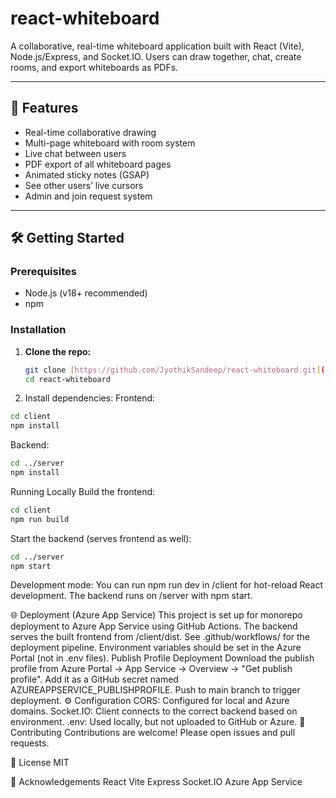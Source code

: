 # react-whiteboard

A collaborative, real-time whiteboard application built with React (Vite), Node.js/Express, and Socket.IO. Users can draw together, chat, create rooms, and export whiteboards as PDFs.

---

## 🚀 Features

- Real-time collaborative drawing
- Multi-page whiteboard with room system
- Live chat between users
- PDF export of all whiteboard pages
- Animated sticky notes (GSAP)
- See other users’ live cursors
- Admin and join request system

---

## 🛠️ Getting Started

### Prerequisites

- Node.js (v18+ recommended)
- npm

### Installation

1. **Clone the repo:**
   ```sh
   git clone [https://github.com/JyothikSandeep/react-whiteboard.git](https://github.com/JyothikSandeep/react-whiteboard.git)
   cd react-whiteboard
   ```
2. Install dependencies:
Frontend:
```sh
cd client
npm install
```

Backend:

```sh
cd ../server
npm install
```

Running Locally
Build the frontend:

```sh
cd client
npm run build

```

Start the backend (serves frontend as well):

```sh
cd ../server
npm start

```

Development mode:
You can run npm run dev in /client for hot-reload React development.
The backend runs on /server with npm start.

🌐 Deployment (Azure App Service)
This project is set up for monorepo deployment to Azure App Service using GitHub Actions.
The backend serves the built frontend from /client/dist.
See .github/workflows/ for the deployment pipeline.
Environment variables should be set in the Azure Portal (not in .env files).
Publish Profile Deployment
Download the publish profile from Azure Portal → App Service → Overview → "Get publish profile".
Add it as a GitHub secret named AZUREAPPSERVICE_PUBLISHPROFILE.
Push to main branch to trigger deployment.
⚙️ Configuration
CORS: Configured for local and Azure domains.
Socket.IO: Client connects to the correct backend based on environment.
.env: Used locally, but not uploaded to GitHub or Azure.
🤝 Contributing
Contributions are welcome! Please open issues and pull requests.

📄 License
MIT

🙏 Acknowledgements
React
Vite
Express
Socket.IO
Azure App Service
